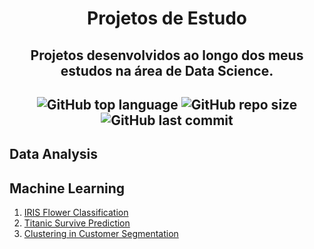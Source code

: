 <h1 align="center">
Projetos de Estudo
</h1>

<h2 align="center">
Projetos desenvolvidos ao longo dos meus estudos na área de Data Science. 
<h2>
  
<p align="center">
  <img alt="GitHub top language" src="https://img.shields.io/github/languages/top/leticiagomescs/Data_Science_Study_Projects">
  <img alt="GitHub repo size" src="https://img.shields.io/github/repo-size/leticiagomescs/Data_Science_Study_Projects"> 
  <img alt="GitHub last commit" src="https://img.shields.io/github/last-commit/leticiagomescs/Data_Science_Study_Projects">
 </p>


## Data Analysis

## Machine Learning 
1. [IRIS Flower Classification](https://github.com/leticiagomescs/Data_Science_Study_Projects/tree/master/Regression/Linear/Simple/Iris_Flower_Classification)
2. [Titanic Survive Prediction](https://github.com/leticiagomescs/Projetos-de-Estudo/tree/master/Titanic%20Survive%20Prediction)
3. [Clustering in Customer Segmentation](https://github.com/leticiagomescs/Data_Science_Study_Projects/tree/master/Clustering_in_Customer_Segmentation)



